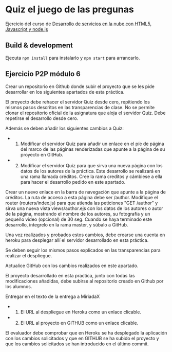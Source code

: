 # Quiz el juego de las pregunas

Ejercicio del curso de [Desarrollo de servicios en la nube con HTML5, Javascript y node.js](https://www.miriadax.net/web/javascript-node-js)
## Build & development

Ejecuta `npm install` para instalarlo y `npm start` para arrancarlo.

## Ejercicio P2P módulo 6

Crear un repositorio en Github donde subir el proyecto que se les pide desarrollar en los siguientes apartados de esta práctica.

El proyecto debe rehacer  el servidor Quiz desde cero, repitiendo los mismos pasos descritos en las transparencias de clase. No se permite clonar el repositorio oficial de la asignatura que aloja el servidor Quiz. Debe repetirse el desarrollo desde cero.

Además se deben añadir los siguientes cambios a Quiz:

  * 1) Modificar el servidor Quiz para añadir un enlace en el píe de página <footer> del marco de las páginas renderizadas que apunte a la página de su proyecto en GitHub.
  * 2) Modificar el servidor Quiz para que sirva una nueva página con los datos de los autores de la práctica. Este desarrollo se realizará en una rama llamada créditos. Cree la rama creditos y cámbiese a ella para hacer el desarrollo pedido en este apartado.

Crear un nuevo enlace en la barra de navegación que apunte a la página de créditos. La ruta de acceso a esta página debe ser /author.
Modifique el router (routers/index.js) para que atienda las peticiones "GET /author" y sirva una nueva vista views/author.ejs con los datos de los autores o autor de la página, mostrando el nombre de los autores, su fotografía y un pequeño video (opcional) de 30 seg.
Cuando se haya terminado este desarrollo, integrelo en la rama master, y súbalo a GitHub.

Una vez realizados y probados estos cambios, debe crearse una cuenta en heroku para desplegar allí el servidor desarrollado en esta práctica.

Se deben seguir los mismos pasos explicados en las transparencias para realizar el despliegue.

Actualice GitHub con los cambios realizados en este apartado.

El proyecto desarrollado en esta practica, junto con todas las modificaciones añadidas, debe subirse al repositorio creado en Github por los alumnos.

Entregar en el texto de la entrega a MiriadaX

  * 1) El URL al despliegue en Heroku como un enlace clicable.
  * 2) El URL al proyecto en GITHUB como un enlace clicable.

El evaluador debe comprobar que en Heroku se ha desplegado la aplicación con los cambios solicitados y que en GITHUB se ha subido el proyecto y que los cambios solicitados se han introducido en el último commit.
